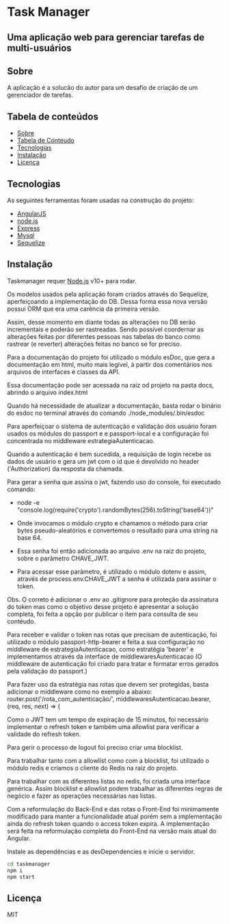 # Task Manager

## Uma aplicação web para gerenciar tarefas de multi-usuários

<a name="sobre"></a>
## Sobre
A aplicação é a solucão do autor para um desafio de criação de um gerenciador de tarefas.

<a name="tabela-de-conteudo"></a>
## Tabela de conteúdos

   * [Sobre](#sobre)
   * [Tabela de Conteudo](#tabela-de-conteudo)
   * [Tecnologias](#tecnologias)
   * [Instalação](#instalacao)
   * [Licença](#licenca)

<a name="tecnologias"></a>
## Tecnologias

As seguintes ferramentas foram usadas na construção do projeto:

- [AngularJS] 
- [node.js]
- [Express]
- [Mysql]
- [Sequelize]

<a name="instalacao"></a>
## Instalação

Taskmanager requer [Node.js](https://nodejs.org/) v10+ para rodar.

Os modelos usados pela aplicação foram criados através do Sequelize, aperfeiçoando a implementação do DB. Dessa forma essa nova versão possui ORM que era uma carência da primeira versão.

Assim, desse momento em diante todas as alterações no DB serão incrementais e poderão ser rastreadas. Sendo possível coordernar as alterações feitas por diferentes pessoas nas tabelas do banco como rastrear (e reverter) alterações feitas no banco se for preciso.

Para a documentação do projeto foi utilizado o módulo esDoc, que gera a documentação em html, muito mais legível, à partir dos comentários nos arquivos de interfaces e classes da API.

Essa documentação pode ser acessada na raiz od projeto na pasta docs, abrindo o arquivo index.html

Quando há necessidade de atualizar a documentação, basta rodar o binário do esdoc no terminal através do comando ./node_modules/.bin/esdoc

Para aperfeiçoar o sistema de autenticação e validação dos usuário foram usados os módulos do passport e e passport-local e a configuração foi concentrada no middleware estrategiaAutenticacao.

Quando a autenticação é bem sucedida, a requisição de login recebe os dados de usuário e gera um jwt com o id que é devolvido no header ('Authorization) da resposta da chamada.

Para gerar a senha que assina o jwt, fazendo uso do console, foi executado  comando:  

   -  node -e "console.log(require('crypto').randomBytes(256).toString('base64'))"

   - Onde invocamos o módulo crypto e chamamos o método para criar bytes pseudo-aleatórios e convertemos o resultado para uma string na base 64.

   - Essa senha foi então adicionada ao arquivo .env na raiz do projeto, sobre o parâmetro CHAVE_JWT.

   - Para acessar esse parâmetro, é utilizado o módulo dotenv e assim, através de process.env.CHAVE_JWT a senha é utilizada para assinar o token.

Obs. O correto é adicionar o .env ao .gitignore para proteção da assinatura do token mas como o objetivo desse projeto é apresentar a solução completa, foi feita a opção por publicar o item para consulta de seu contéudo.

Para receber e validar o token nas rotas que precisam de autenticação, foi utilizado o módulo passport-http-bearer e feita a sua configuração no middleware de estrategiaAutenticacao, como estratégia 'bearer' e implementamos através da interface de middlewaresAutenticacao (O middleware de autenticação foi criado para tratar e formatar erros gerados pela validação do passport.)

   Para fazer uso da estratégia nas rotas que devem ser protegidas, basta adicionar o middleware como no exemplo a abaixo:
   router.post('/rota_com_autenticação/', middlewaresAutenticacao.bearer, (req, res, next) => {


Como o JWT tem um tempo de expiração de 15 minutos, foi necessário implementar o refresh token e também uma allowlist para verificar a validade do refresh token.

Para gerir o processo de logout foi preciso criar uma blocklist.

Para trabalhar tanto com a allowlist como com a blocklist, foi utilizado o módulo redis e criamos o cliente do Redis na raiz do projeto.

Para trabalhar com as diferentes listas no redis, foi criada uma interface genérica. Assim blocklist e allowlist podem trabalhar as diferentes regras de negócio e fazer as operações necessárias nas listas.

Com a reformulação do Back-End e das rotas o Front-End foi minimamente modificado para manter a funcionalidade atual porém sem a implementação ainda do refresh token quando o access token expira. A implementação será feita na reformulação completa do Front-End na versão mais atual do Angular.

Instale as dependências e as devDependencies e inicie o servidor.

```sh
cd taskmanager
npm i
npm start
```
<a name="licenca"></a>
## Licença

MIT

   [node.js]: <http://nodejs.org>
   [mysql]: <https://www.mysql.com>
   [express]: <http://expressjs.com>
   [AngularJS]: <http://angularjs.org>
   [Sequelize]: <https://sequelize.org>
   [Passport]: <http://www.passportjs.org>
   

